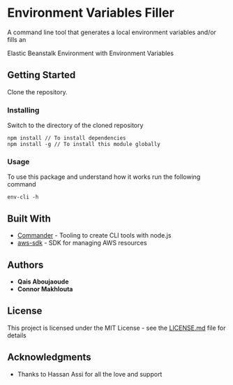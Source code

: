 # Environment Variables Filler 

A command line tool that generates a local environment variables and/or fills an 

Elastic Beanstalk Environment with Environment Variables

## Getting Started

Clone the repository. 

### Installing

Switch to the directory of the cloned repository 

```
npm install // To install dependencies
npm install -g // To install this module globally 
```
### Usage

To use this package and understand how it works run the following command

~~~
env-cli -h 
~~~


## Built With

* [Commander](https://github.com/tj/commander.js/) - Tooling to create CLI tools with node.js
* [aws-sdk](https://aws.amazon.com/sdk-for-node-js/) - SDK for managing AWS resources

## Authors

* **Qais Aboujaoude** 
* **Connor Makhlouta** 

## License

This project is licensed under the MIT License - see the [LICENSE.md](LICENSE.md) file for details

## Acknowledgments

* Thanks to Hassan Assi for all the love and support